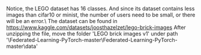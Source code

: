 Notice, the LEGO dataset has 16 classes. And since its dataset contains less images than cifar10 or minist, the number of users need to be small, or there will be an error.\\
The dataset can be found in https://www.kaggle.com/datasets/joosthazelzet/lego-brick-images
After unzipping the file, move the folder 'LEGO brick images v1' under path '\Federated-Learning-PyTorch-master\Federated-Learning-PyTorch-master\data'
